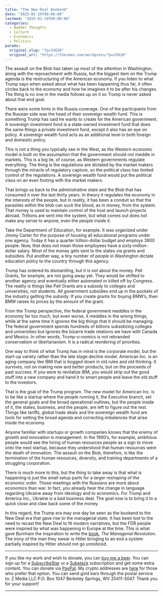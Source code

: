 ```yaml
---
title: "The New Deal Bookend"
date: "2025-02-19T00:00:00"
lastmod: "2025-02-19T00:00:00"
categories:
  - Badder Thoughts
  - Culture
  - Economics
  - Politics
params:
  original_slug: "?p=33620"
  original_url: "https://thezman.com/wordpress/?p=33620"
---
```


The assault on the Blob has taken up most of the attention in
Washington, along with the reproachment with Russia, but the biggest
item on the Trump agenda is the restructuring of the American economy.
If you listen to what Trump says when asked about what has been
happening thus far, it often circles back to the economy and how he
imagines it to be after his changes. The thing is no one in the media
follows up on it so Trump is never asked about that end goal.

There were some hints in the Russia coverage. One of the participants
from the Russian side was the head of their sovereign wealth fund. This
is something Trump has said he wants to create for the American
government. A sovereign investment fund is a state-owned investment fund
that does the same things a private investment fund, except it also has
an eye on policy. A sovereign wealth fund acts as an additional level in
both foreign and domestic policy.

This is not a thing you typically see in the West, as the Western
economic model is built on the assumption that the government should not
meddle in markets. This is a big lie, of course, as Western governments
regulate everything. The thing is the regulations are dictated by the
market makers through the miracle of regulatory capture, so the
political class has limited control of the regulations. A sovereign
wealth fund would put the political class on an even footing with the
market makers.

That brings us back to the administrative state and the Blob that has
consumed it over the last thirty years. In theory it regulates the
economy in the interests of the people, but in reality, it has been a
conduit so that the parasites within the blob can suck the blood, as in
money, from the system. That money is used to maintain control of the
host and launch projects abroad. Trillions are sent into the system, but
what comes out does not make any sense to anyone, even the people inside
it.

Take the Department of Education, for example. It was organized under
Jimmy Carter for the purpose of housing all educational programs under
one agency. Today it has a quarter trillion-dollar budget and employs
3900 people. Now, that does not mean those employees have a
sixty-million-dollar salary. Most of the money gets sent to the states
via grants and subsidies. Put another way, a tiny number of people in
Washington dictate education policy to the country through this agency.

Trump has ordered its dismantling, but it is not about the money. Pell
Grants, for example, are not going away yet. They would be shifted to
another agency and eventually either automated or killed off by
Congress. The reality is things like Pell Grants are a subsidy to
colleges and universities, not students. All government subsidies end up
in the pockets of the industry getting the subsidy. If you create grants
for buying BMW’s, then BMW raises its prices by the amount of the grant.

From the Trump perspective, the federal government meddles in the
economy far too much, but even worse, it meddles in the wrong things,
while at the same time it ignores the big things that it should be
managing. The federal government spends hundreds of billions subsidizing
colleges and universities but ignores the bizarre trade relations we
have with Canada and Mexico. In other words, Trump-o-nomics is not
rebranded conservatism or libertarianism. It is a radical reordering of
priorities.

One way to think of what Trump has in mind is the corporate model, but
the start-up variety rather than the late stage decline model. American
Inc. is an aging company like IBM that is bogged down in old rules and
old thinking. It survives, not on making new and better products, but on
the proceeds of past success. If you were to revitalize IBM, you would
strip out the good stuff into a new company and hand it to smart people
and leave the old stuff to the investors.

That is the goal of the Trump program. The new model for American Inc.
is to be like a startup where the people running it, the Executive
branch, set the general goals and the broad operational outlines, but
the people inside of it, the states, business, and the people, are left
to figure out the rest. Things like tariffs, global trade deals and the
sovereign wealth fund are tools for setting the broad agenda and
correcting imbalances that arise inside the economy.

Anyone familiar with startups or growth companies knows that the enemy
of growth and innovation is management. In the 1990’s, for example,
ambitious people would see the hiring of human resources people as a
sign to move onto the next startup, because they understood that human
resources were the death of innovation. The assault on the Blob,
therefore, is like the termination of the human resources, diversity,
and training departments of a struggling corporation.

There is much more to this, but the thing to take away is that what is
happening is just the small setup parts for a larger reshaping of the
economic order. Those meetings with the Russians are more about
economics than war. In fact, you already hear the change in language
regarding Ukraine away from ideology and to economics. For Trump and
America Inc., Ukraine is a bad business deal. The goal now is to bring
it to a quick close and claw back some of the money.

In this regard, the Trump era may one day be seen as the bookend to the
New Deal era that gave rise to the managerial state. It has been lost to
the need to recast the New Deal to fit modern narratives, but the FDR
people were inspired by what was happening in Europe at the time. This
is what gave Burnham the inspiration to write the
[book](https://www.amazon.com/Managerial-Revolution-What-Happening-World/dp/1839013184),
*The Managerial Revolution*. The irony of the man they swear is Hitler
bringing to an end a system partially inspired by Hitler should not go
unnoticed.

------------------------------------------------------------------------

If you like my work and wish to donate, you can
<a href="https://www.buymeacoffee.com/mujolulu" rel="noopener"
target="_blank">buy me a beer</a>. You can sign up for a
<a href="https://www.subscribestar.com/the-z-blog" rel="noopener"
target="_blank">SubscribeStar</a> or a
<a href="https://thedissident.substack.com/" rel="noopener"
target="_blank">Substack</a> subscription and get some extra content.
You can donate via <a
href="https://www.paypal.com/donate/?cmd=_s-xclick&amp;hosted_button_id=UDAS2Q8JYA6CN&amp;source=url"
rel="noopener" target="_blank">PayPal</a>. My crypto addresses are
<a href="https://thezman.com/wordpress/?page_id=22713" rel="noopener"
target="_blank">here</a> for those who prefer that option. You can send
gold bars through the postal service to: Z Media LLC P.O. Box 1047
Berkeley Springs, WV 25411-3047. Thank you for your support!

------------------------------------------------------------------------
